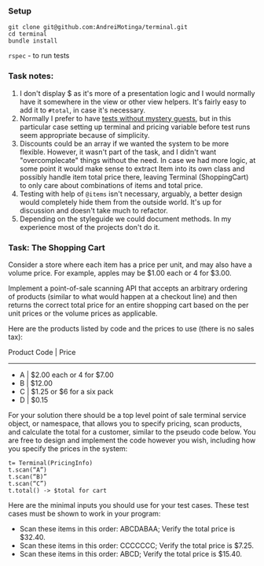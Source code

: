### Setup

```
git clone git@github.com:AndreiMotinga/terminal.git
cd terminal
bundle install
```
`rspec` - to run tests

### Task notes:

1. I don't display $ as it's more of a presentation logic and I would normally have it somewhere in the view or other view helpers. It's fairly easy to add it to `#total`, in case it's necessary.
2. Normally I prefer to have [tests without mystery guests](https://robots.thoughtbot.com/mystery-guest), but in this particular case setting up terminal and pricing variable before test runs seem appropriate because of simplicity.
3. Discounts could be an array if we wanted the system to be more flexible. However, it wasn't part of the task, and I didn't want "overcomplecate" things without the need.
In case we had more logic, at some point it would make sense to extract Item into its own class and possibly handle item total price there, leaving Terminal (ShoppingCart) to only care about combinations of items and total price.
4.  Testing with help of `@items` isn't necessary, arguably, a better design would completely hide them from the outside world. It's up for discussion and doesn't take much to refactor.
5. Depending on the styleguide we could document methods. In my experience most of the projects don't do it.

### Task: The Shopping Cart

Consider a store where each item has a price per unit, and may also have a volume price. For example, apples may be $1.00 each or 4 for $3.00.

Implement a point-of-sale scanning API that accepts an arbitrary ordering of products (similar to what would happen at a checkout line) and then returns the correct total price for an entire shopping cart based on the per unit prices or the volume prices as applicable.

Here are the products listed by code and the prices to use (there is no sales tax):

Product Code | Price

--------------------

- A | $2.00 each or 4 for $7.00
- B | $12.00
- C | $1.25 or $6 for a six pack
- D | $0.15


For your solution there should be a top level point of sale terminal service object, or namespace, that allows you to specify pricing, scan products, and calculate the total for a customer, similar to the pseudo code below. You are free to design and implement the code however you wish, including how you specify the prices in the system:

```
t= Terminal(PricingInfo)
t.scan(“A”)
t.scan(“B)”
t.scan(“C”)
t.total() -> $total for cart
```

Here are the minimal inputs you should use for your test cases. These test cases must be shown to work in your program:

- Scan these items in this order: ABCDABAA; Verify the total price is $32.40.
- Scan these items in this order: CCCCCCC; Verify the total price is $7.25.
- Scan these items in this order: ABCD; Verify the total price is $15.40.

